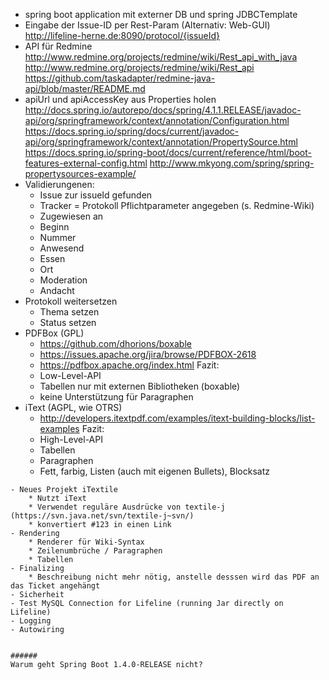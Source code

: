 - spring boot application mit externer DB und spring JDBCTemplate
- Eingabe der Issue-ID per Rest-Param (Alternativ: Web-GUI)
    http://lifeline-herne.de:8090/protocol/{issueId}
- API für Redmine
	http://www.redmine.org/projects/redmine/wiki/Rest_api_with_java
	http://www.redmine.org/projects/redmine/wiki/Rest_api
	https://github.com/taskadapter/redmine-java-api/blob/master/README.md
- apiUrl und apiAccessKey aus Properties holen
	http://docs.spring.io/autorepo/docs/spring/4.1.1.RELEASE/javadoc-api/org/springframework/context/annotation/Configuration.html
	https://docs.spring.io/spring/docs/current/javadoc-api/org/springframework/context/annotation/PropertySource.html
	https://docs.spring.io/spring-boot/docs/current/reference/html/boot-features-external-config.html
	http://www.mkyong.com/spring/spring-propertysources-example/
- Validierungenen:
	* Issue zur issueId gefunden
	* Tracker = Protokoll
	Pflichtparameter angegeben (s. Redmine-Wiki)
	* Zugewiesen an 
	* Beginn
	* Nummer
	* Anwesend
	* Essen
	* Ort
	* Moderation
	* Andacht
- Protokoll weitersetzen
 	* Thema setzen
 	* Status setzen
- PDFBox (GPL)
	* https://github.com/dhorions/boxable
	* https://issues.apache.org/jira/browse/PDFBOX-2618
	* https://pdfbox.apache.org/index.html
	Fazit:
	* Low-Level-API
	* Tabellen nur mit externen Bibliotheken (boxable)
	* keine Unterstützung für Paragraphen  
- iText (AGPL, wie OTRS)
	* http://developers.itextpdf.com/examples/itext-building-blocks/list-examples
	Fazit:
	* High-Level-API
	* Tabellen
	* Paragraphen
	* Fett, farbig, Listen (auch mit eigenen Bullets), Blocksatz
~~~~~~~~~~~~~~~~~~~~~~~~~~~~~~~~~~~~~~~~~~~~~~~~~~~~~~
- Neues Projekt iTextile
	* Nutzt iText
	* Verwendet reguläre Ausdrücke von textile-j (https://svn.java.net/svn/textile-j~svn/)
	* konvertiert #123 in einen Link
- Rendering
	* Renderer für Wiki-Syntax
	* Zeilenumbrüche / Paragraphen
	* Tabellen
- Finalizing
	* Beschreibung nicht mehr nötig, anstelle desssen wird das PDF an das Ticket angehängt
- Sicherheit
- Test MySQL Connection for Lifeline (running Jar directly on Lifeline)
- Logging
- Autowiring


######
Warum geht Spring Boot 1.4.0-RELEASE nicht?
